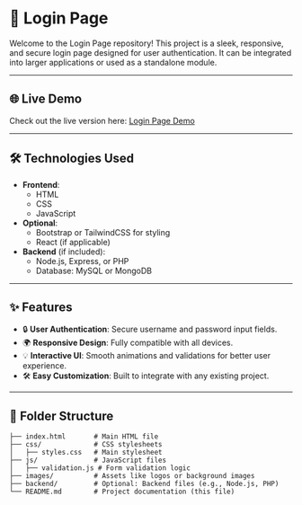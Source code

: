 # 🔑 Login Page

Welcome to the Login Page repository! This project is a sleek, responsive, and secure login page designed for user authentication. It can be integrated into larger applications or used as a standalone module.

---

## 🌐 Live Demo

Check out the live version here: [Login Page Demo](#) <!-- Add your deployment link -->

---

## 🛠️ Technologies Used

- **Frontend**:
  - HTML
  - CSS
  - JavaScript
- **Optional**:
  - Bootstrap or TailwindCSS for styling
  - React (if applicable)
- **Backend** (if included):
  - Node.js, Express, or PHP
  - Database: MySQL or MongoDB

---

## ✨ Features

- 🔒 **User Authentication**: Secure username and password input fields.
- 🌍 **Responsive Design**: Fully compatible with all devices.
- 💡 **Interactive UI**: Smooth animations and validations for better user experience.
- 🛠️ **Easy Customization**: Built to integrate with any existing project.

---

## 📂 Folder Structure

```plaintext
├── index.html       # Main HTML file
├── css/             # CSS stylesheets
│   ├── styles.css   # Main stylesheet
├── js/              # JavaScript files
│   ├── validation.js # Form validation logic
├── images/          # Assets like logos or background images
├── backend/         # Optional: Backend files (e.g., Node.js, PHP)
└── README.md        # Project documentation (this file)


